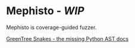 # Mephisto - *WIP*

Mephisto is coverage-guided fuzzer.


[GreenTree Snakes - the missing Python AST docs](https://greentreesnakes.readthedocs.io/en/latest/)
